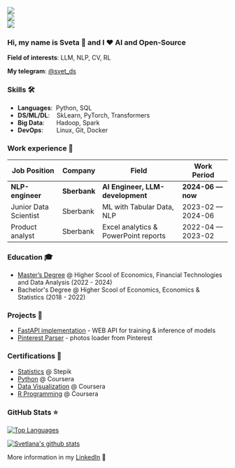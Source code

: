![](https://komarev.com/ghpvc/?username=karimovaSvetlana&color=36b812)<br>
![](https://img.shields.io/github/followers/karimovaSvetlana?style=social)<br>
![](https://img.shields.io/github/stars/karimovaSvetlana?style=social)<br>

### Hi, my name is Sveta 👋 and I ❤️ AI and Open-Source

**Field of interests**: LLM, NLP, CV, RL

**My telegram**: [@svet_ds](https://t.me/svet_ds)

<!-- **Curriculum Vitae**: [cv.pdf](https://github.com/karimovaSvetlana/karimovaSvetlana/blob/master/CV_Karimova%20Svetlana_DS.pdf) -->

### Skills 🛠️
- **Languages**:&nbsp;                         Python, SQL
- **DS/ML/DL**:  &nbsp;&nbsp;                  SkLearn, PyTorch, Transformers
- **Big Data**: &nbsp;&nbsp;&nbsp;&nbsp;&nbsp; Hadoop, Spark
- **DevOps**:    &nbsp;&nbsp;&nbsp;&nbsp;      Linux, Git, Docker

### Work experience 👔
| Job Position                  | Company                    | Field                                 | Work Period       |
| ----------------------------- | -------------------------- | ------------------------------------- | ----------------- |
| **NLP-engineer**              | **Sberbank**               | **AI Engineer, LLM-development**      | **2024-06 — now** |
| Junior Data Scientist         | Sberbank                   | ML with Tabular Data, NLP             | 2023-02 — 2024-06 |
| Product analyst               | Sberbank                   | Excel analytics & PowerPoint reports  | 2022-04 — 2023-02 |

### Education 🎓
- [Master’s Degree](https://github.com/karimovaSvetlana/HSE) @ Higher Scool of Economics, Financial Technologies and Data Analysis (2022 - 2024)
- Bachelor's Degree @ Higher Scool of Economics, Economics & Statistics (2018 - 2022)

### Projects 🐾
- [FastAPI implementation](https://github.com/karimovaSvetlana/MLOps) - WEB API for training & inference of models
- [Pinterest Parser](https://github.com/karimovaSvetlana/pinterest_parser) - photos loader from Pinterest


### Certifications 📜
- [Statistics](https://stepik.org/cert/2718049) @ Stepik
- [Python](https://www.coursera.org/account/accomplishments/certificate/FC7GQUD96DAH) @ Coursera
- [Data Visualization](https://www.coursera.org/account/accomplishments/certificate/ZE3Y2WHHJ4YC) @ Coursera
- [R Programming](https://www.coursera.org/account/accomplishments/certificate/F5XEMZKZHFQH) @ Coursera


### GitHub Stats ⭐
[![Top Languages](https://github-readme-stats.vercel.app/api/top-langs/?username=karimovaSvetlana&layout=compact)](https://github.com/anuraghazra/github-readme-stats)

[![Svetlana's github stats](https://github-readme-stats.vercel.app/api?username=karimovaSvetlana&show_icons=true)](https://github.com/anuraghazra/github-readme-stats)

More information in my [LinkedIn](https://www.linkedin.com/in/sikarimova/) 🚀
